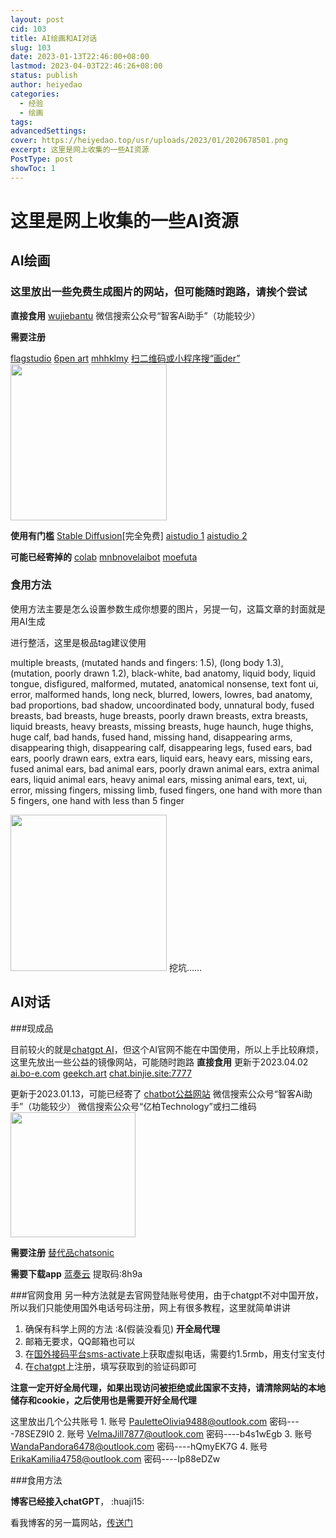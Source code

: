 ```yaml
---
layout: post
cid: 103
title: AI绘画和AI对话
slug: 103
date: 2023-01-13T22:46:00+08:00
lastmod: 2023-04-03T22:46:26+08:00
status: publish
author: heiyedao
categories: 
  - 经验
  - 绘画
tags: 
advancedSettings: 
cover: https://heiyedao.top/usr/uploads/2023/01/2020678501.png
excerpt: 这里是网上收集的一些AI资源
PostType: post
showToc: 1
---
```

# 这里是网上收集的一些AI资源

## AI绘画

### 这里放出一些免费生成图片的网站，但可能随时跑路，请挨个尝试

**直接食用**
[wujiebantu][1]
微信搜索公众号“智客Ai助手”（功能较少）

**需要注册**

[flagstudio][2]
[6pen art][3]
[mhhklmy][4]
[扫二维码或小程序搜“画der”][5]
<img src="https://heiyedao.top/usr/uploads/2023/01/1579163903.jpg" width="250" height="250"/>

**使用有门槛**
[Stable Diffusion][6][完全免费]
[aistudio 1][7]
[aistudio 2][8]

**可能已经寄掉的**
[colab][9]
[mnbnovelaibot][10]
[moefuta][11]

### 食用方法

使用方法主要是怎么设置参数生成你想要的图片，另提一句，这篇文章的封面就是用AI生成
<div class="mdui-panel" mdui-panel>

  <div class="mdui-panel-item">
    <div class="mdui-panel-item-header">进行整活，这里是极品tag建议使用</div>
    <div class="mdui-panel-item-body">
      <p>multiple breasts, (mutated hands and fingers: 1.5), (long body 1.3), (mutation, poorly drawn 1.2), black-white, bad anatomy, liquid body, liquid tongue, disfigured, malformed, mutated, anatomical nonsense, text font ui, error, malformed hands, long neck, blurred, lowers, lowres, bad anatomy, bad proportions, bad shadow, uncoordinated body, unnatural body, fused breasts, bad breasts, huge breasts, poorly drawn breasts, extra breasts, liquid breasts, heavy breasts, missing breasts, huge haunch, huge thighs, huge calf, bad hands, fused hand, missing hand, disappearing arms, disappearing thigh, disappearing calf, disappearing legs, fused ears, bad ears, poorly drawn ears, extra ears, liquid ears, heavy ears, missing ears, fused animal ears, bad animal ears, poorly drawn animal ears, extra animal ears, liquid animal ears, heavy animal ears, missing animal ears, text, ui, error, missing fingers, missing limb, fused fingers, one hand with more than 5 fingers, one hand with less than 5 finger</p>
    </div>
  </div>
</div>

<img src="https://heiyedao.top/usr/uploads/2023/01/2020678501.png" width="" height="250"/>
挖坑……

## AI对话

###现成品

目前较火的就是[chatgpt AI][12]，但这个AI官网不能在中国使用，所以上手比较麻烦，这里先放出一些公益的镜像网站，可能随时跑路
**直接食用**
更新于2023.04.02
[ai.bo-e.com][13]
[geekch.art][14]
[chat.binjie.site:7777][15]

更新于2023.01.13，可能已经寄了
[chatbot公益网站][16]
微信搜索公众号“智客Ai助手”（功能较少）
微信搜索公众号“亿柏Technology”或扫二维码
<img src="https://heiyedao.top/usr/uploads/2023/01/2401138129.jpg" height="200"/>

**需要注册**
[替代品chatsonic][17]

**需要下载app**
[蓝奏云][18] 提取码:8h9a

###官网食用
另一种方法就是去官网登陆账号使用，由于chatgpt不对中国开放，所以我们只能使用国外电话号码注册，网上有很多教程，这里就简单讲讲
1. 确保有科学上网的方法 :&(假装没看见) **开全局代理**
2. 邮箱无要求，QQ邮箱也可以
3. 在[国外接码平台sms-activate][19]上获取虚拟电话，需要约1.5rmb，用支付宝支付
4. 在[chatgpt][20]上注册，填写获取到的验证码即可

**注意一定开好全局代理，如果出现访问被拒绝或此国家不支持，请清除网站的本地储存和cookie，之后使用也是需要开好全局代理**

这里放出几个公共账号
    1. 账号 PauletteOlivia9488@outlook.com
    密码----78SEZ9I0
    2. 账号 VelmaJill7877@outlook.com
    密码----b4s1wEgb
    3. 账号 WandaPandora6478@outlook.com
    密码----hQmyEK7G
    4. 账号 ErikaKamilia4758@outlook.com
    密码----Ip88eDZw

###食用方法

**博客已经接入chatGPT**， :huaji15:

看我博客的另一篇网站，[传送门][21]

  [1]: https://www.wujiebantu.com/ai
  [2]: http://flagstudio.baai.ac.cn/
  [3]: https://6pen.art/generate
  [4]: https://ai.mhhklmy.cn/
  [5]: https://heiyedao.top/usr/uploads/2023/01/1579163903.jpg
  [6]: https://huggingface.co/spaces/stabilityai/stable-diffusion
  [7]: https://aistudio.baidu.com/aistudio/projectdetail/4905623?contributionType=1
  [8]: https://aistudio.baidu.com/aistudio/projectdetail/4459390
  [9]: https://colab.research.google.com/drive/1zuK0u8UW8IKMEvVNz7lU34Qph_gS14XD
  [10]: https://t.me/mnbnovelaibot
  [11]: http://moefuta.com/
  [12]: https://openai.com/blog/chatgpt/
  [13]: https://ai.bo-e.com/
  [14]: https://geekch.art/
  [15]: https://chat.binjie.site:7777/
  [16]: http://101.132.169.133:1645/
  [17]: https://writesonic.com/chat
  [18]: https://wwp.lanzoup.com/i8GBN0m6m1mj
  [19]: https://sms-activate.org/getNumber
  [20]: https://openai.com/blog/chatgpt/
  [21]: https://heiyedao.top/351.html
